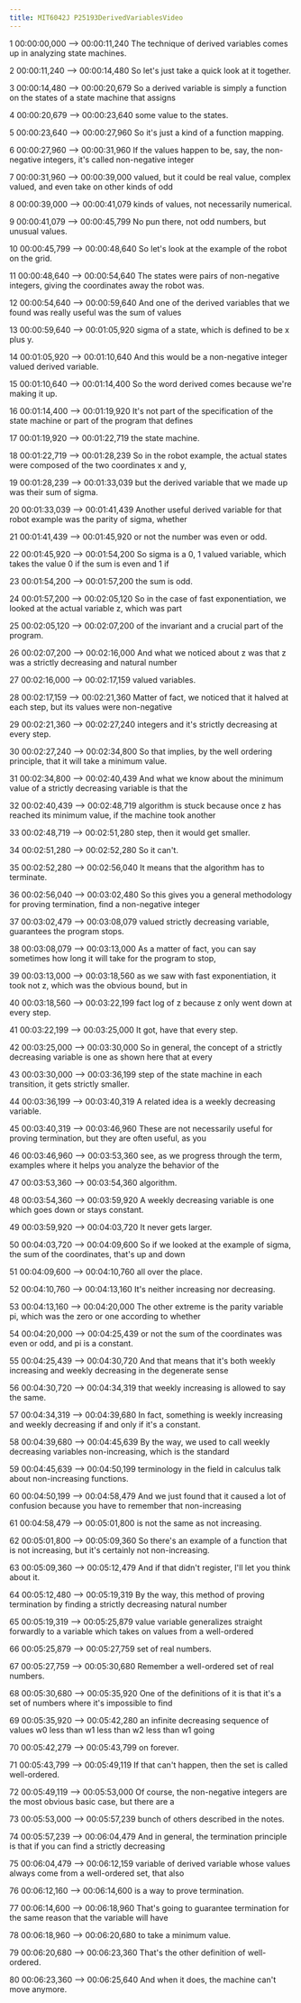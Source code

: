 ```yaml
---
title: MIT6042J P25193DerivedVariablesVideo
---
```


1
00:00:00,000 --> 00:00:11,240
The technique of derived variables comes up in analyzing state machines.

2
00:00:11,240 --> 00:00:14,480
So let's just take a quick look at it together.

3
00:00:14,480 --> 00:00:20,679
So a derived variable is simply a function on the states of a state machine that assigns

4
00:00:20,679 --> 00:00:23,640
some value to the states.

5
00:00:23,640 --> 00:00:27,960
So it's just a kind of a function mapping.

6
00:00:27,960 --> 00:00:31,960
If the values happen to be, say, the non-negative integers, it's called non-negative integer

7
00:00:31,960 --> 00:00:39,000
valued, but it could be real value, complex valued, and even take on other kinds of odd

8
00:00:39,000 --> 00:00:41,079
kinds of values, not necessarily numerical.

9
00:00:41,079 --> 00:00:45,799
No pun there, not odd numbers, but unusual values.

10
00:00:45,799 --> 00:00:48,640
So let's look at the example of the robot on the grid.

11
00:00:48,640 --> 00:00:54,640
The states were pairs of non-negative integers, giving the coordinates away the robot was.

12
00:00:54,640 --> 00:00:59,640
And one of the derived variables that we found was really useful was the sum of values

13
00:00:59,640 --> 00:01:05,920
sigma of a state, which is defined to be x plus y.

14
00:01:05,920 --> 00:01:10,640
And this would be a non-negative integer valued derived variable.

15
00:01:10,640 --> 00:01:14,400
So the word derived comes because we're making it up.

16
00:01:14,400 --> 00:01:19,920
It's not part of the specification of the state machine or part of the program that defines

17
00:01:19,920 --> 00:01:22,719
the state machine.

18
00:01:22,719 --> 00:01:28,239
So in the robot example, the actual states were composed of the two coordinates x and y,

19
00:01:28,239 --> 00:01:33,039
but the derived variable that we made up was their sum of sigma.

20
00:01:33,039 --> 00:01:41,439
Another useful derived variable for that robot example was the parity of sigma, whether

21
00:01:41,439 --> 00:01:45,920
or not the number was even or odd.

22
00:01:45,920 --> 00:01:54,200
So sigma is a 0, 1 valued variable, which takes the value 0 if the sum is even and 1 if

23
00:01:54,200 --> 00:01:57,200
the sum is odd.

24
00:01:57,200 --> 00:02:05,120
So in the case of fast exponentiation, we looked at the actual variable z, which was part

25
00:02:05,120 --> 00:02:07,200
of the invariant and a crucial part of the program.

26
00:02:07,200 --> 00:02:16,000
And what we noticed about z was that z was a strictly decreasing and natural number

27
00:02:16,000 --> 00:02:17,159
valued variables.

28
00:02:17,159 --> 00:02:21,360
Matter of fact, we noticed that it halved at each step, but its values were non-negative

29
00:02:21,360 --> 00:02:27,240
integers and it's strictly decreasing at every step.

30
00:02:27,240 --> 00:02:34,800
So that implies, by the well ordering principle, that it will take a minimum value.

31
00:02:34,800 --> 00:02:40,439
And what we know about the minimum value of a strictly decreasing variable is that the

32
00:02:40,439 --> 00:02:48,719
algorithm is stuck because once z has reached its minimum value, if the machine took another

33
00:02:48,719 --> 00:02:51,280
step, then it would get smaller.

34
00:02:51,280 --> 00:02:52,280
So it can't.

35
00:02:52,280 --> 00:02:56,040
It means that the algorithm has to terminate.

36
00:02:56,040 --> 00:03:02,480
So this gives you a general methodology for proving termination, find a non-negative integer

37
00:03:02,479 --> 00:03:08,079
valued strictly decreasing variable, guarantees the program stops.

38
00:03:08,079 --> 00:03:13,000
As a matter of fact, you can say sometimes how long it will take for the program to stop,

39
00:03:13,000 --> 00:03:18,560
as we saw with fast exponentiation, it took not z, which was the obvious bound, but in

40
00:03:18,560 --> 00:03:22,199
fact log of z because z only went down at every step.

41
00:03:22,199 --> 00:03:25,000
It got, have that every step.

42
00:03:25,000 --> 00:03:30,000
So in general, the concept of a strictly decreasing variable is one as shown here that at every

43
00:03:30,000 --> 00:03:36,199
step of the state machine in each transition, it gets strictly smaller.

44
00:03:36,199 --> 00:03:40,319
A related idea is a weekly decreasing variable.

45
00:03:40,319 --> 00:03:46,960
These are not necessarily useful for proving termination, but they are often useful, as you

46
00:03:46,960 --> 00:03:53,360
see, as we progress through the term, examples where it helps you analyze the behavior of the

47
00:03:53,360 --> 00:03:54,360
algorithm.

48
00:03:54,360 --> 00:03:59,920
A weekly decreasing variable is one which goes down or stays constant.

49
00:03:59,920 --> 00:04:03,720
It never gets larger.

50
00:04:03,720 --> 00:04:09,600
So if we looked at the example of sigma, the sum of the coordinates, that's up and down

51
00:04:09,600 --> 00:04:10,760
all over the place.

52
00:04:10,760 --> 00:04:13,160
It's neither increasing nor decreasing.

53
00:04:13,160 --> 00:04:20,000
The other extreme is the parity variable pi, which was the zero or one according to whether

54
00:04:20,000 --> 00:04:25,439
or not the sum of the coordinates was even or odd, and pi is a constant.

55
00:04:25,439 --> 00:04:30,720
And that means that it's both weekly increasing and weekly decreasing in the degenerate sense

56
00:04:30,720 --> 00:04:34,319
that weekly increasing is allowed to say the same.

57
00:04:34,319 --> 00:04:39,680
In fact, something is weekly increasing and weekly decreasing if and only if it's a constant.

58
00:04:39,680 --> 00:04:45,639
By the way, we used to call weekly decreasing variables non-increasing, which is the standard

59
00:04:45,639 --> 00:04:50,199
terminology in the field in calculus talk about non-increasing functions.

60
00:04:50,199 --> 00:04:58,479
And we just found that it caused a lot of confusion because you have to remember that non-increasing

61
00:04:58,479 --> 00:05:01,800
is not the same as not increasing.

62
00:05:01,800 --> 00:05:09,360
So there's an example of a function that is not increasing, but it's certainly not non-increasing.

63
00:05:09,360 --> 00:05:12,479
And if that didn't register, I'll let you think about it.

64
00:05:12,480 --> 00:05:19,319
By the way, this method of proving termination by finding a strictly decreasing natural number

65
00:05:19,319 --> 00:05:25,879
value variable generalizes straight forwardly to a variable which takes on values from a well-ordered

66
00:05:25,879 --> 00:05:27,759
set of real numbers.

67
00:05:27,759 --> 00:05:30,680
Remember a well-ordered set of real numbers.

68
00:05:30,680 --> 00:05:35,920
One of the definitions of it is that it's a set of numbers where it's impossible to find

69
00:05:35,920 --> 00:05:42,280
an infinite decreasing sequence of values w0 less than w1 less than w2 less than w1 going

70
00:05:42,279 --> 00:05:43,799
on forever.

71
00:05:43,799 --> 00:05:49,119
If that can't happen, then the set is called well-ordered.

72
00:05:49,119 --> 00:05:53,000
Of course, the non-negative integers are the most obvious basic case, but there are a

73
00:05:53,000 --> 00:05:57,239
bunch of others described in the notes.

74
00:05:57,239 --> 00:06:04,479
And in general, the termination principle is that if you can find a strictly decreasing

75
00:06:04,479 --> 00:06:12,159
variable of derived variable whose values always come from a well-ordered set, that also

76
00:06:12,160 --> 00:06:14,600
is a way to prove termination.

77
00:06:14,600 --> 00:06:18,960
That's going to guarantee termination for the same reason that the variable will have

78
00:06:18,960 --> 00:06:20,680
to take a minimum value.

79
00:06:20,680 --> 00:06:23,360
That's the other definition of well-ordered.

80
00:06:23,360 --> 00:06:25,640
And when it does, the machine can't move anymore.

